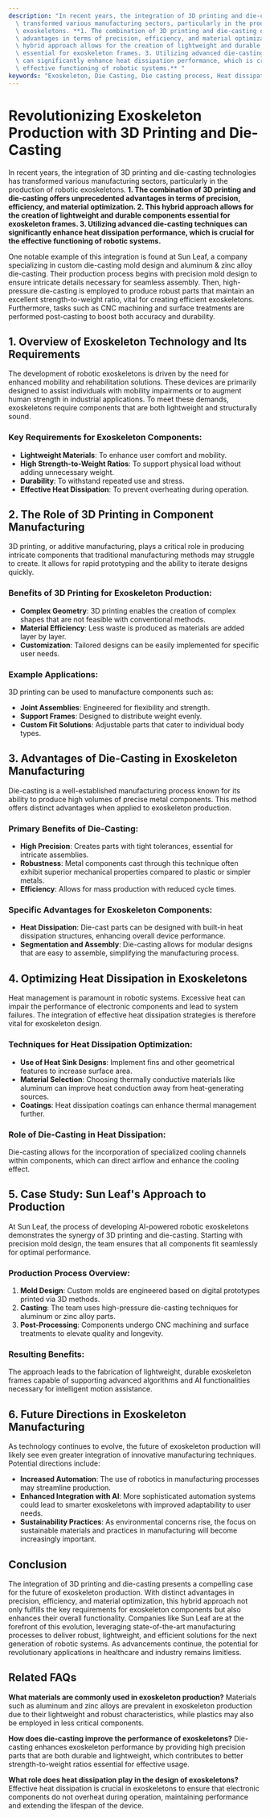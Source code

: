 ```yaml
---
description: "In recent years, the integration of 3D printing and die-casting technologies has\
  \ transformed various manufacturing sectors, particularly in the production of robotic\
  \ exoskeletons. **1. The combination of 3D printing and die-casting offers unprecedented\
  \ advantages in terms of precision, efficiency, and material optimization. 2. This\
  \ hybrid approach allows for the creation of lightweight and durable components\
  \ essential for exoskeleton frames. 3. Utilizing advanced die-casting techniques\
  \ can significantly enhance heat dissipation performance, which is crucial for the\
  \ effective functioning of robotic systems.** "
keywords: "Exoskeleton, Die Casting, Die casting process, Heat dissipation performance"
---
```

# Revolutionizing Exoskeleton Production with 3D Printing and Die-Casting

In recent years, the integration of 3D printing and die-casting technologies has transformed various manufacturing sectors, particularly in the production of robotic exoskeletons. **1. The combination of 3D printing and die-casting offers unprecedented advantages in terms of precision, efficiency, and material optimization. 2. This hybrid approach allows for the creation of lightweight and durable components essential for exoskeleton frames. 3. Utilizing advanced die-casting techniques can significantly enhance heat dissipation performance, which is crucial for the effective functioning of robotic systems.** 

One notable example of this integration is found at Sun Leaf, a company specializing in custom die-casting mold design and aluminum & zinc alloy die-casting. Their production process begins with precision mold design to ensure intricate details necessary for seamless assembly. Then, high-pressure die-casting is employed to produce robust parts that maintain an excellent strength-to-weight ratio, vital for creating efficient exoskeletons. Furthermore, tasks such as CNC machining and surface treatments are performed post-casting to boost both accuracy and durability.

## **1. Overview of Exoskeleton Technology and Its Requirements**

The development of robotic exoskeletons is driven by the need for enhanced mobility and rehabilitation solutions. These devices are primarily designed to assist individuals with mobility impairments or to augment human strength in industrial applications. To meet these demands, exoskeletons require components that are both lightweight and structurally sound.

### Key Requirements for Exoskeleton Components:

- **Lightweight Materials**: To enhance user comfort and mobility.
- **High Strength-to-Weight Ratios**: To support physical load without adding unnecessary weight.
- **Durability**: To withstand repeated use and stress.
- **Effective Heat Dissipation**: To prevent overheating during operation.

## **2. The Role of 3D Printing in Component Manufacturing**

3D printing, or additive manufacturing, plays a critical role in producing intricate components that traditional manufacturing methods may struggle to create. It allows for rapid prototyping and the ability to iterate designs quickly.

### Benefits of 3D Printing for Exoskeleton Production:

- **Complex Geometry**: 3D printing enables the creation of complex shapes that are not feasible with conventional methods.
- **Material Efficiency**: Less waste is produced as materials are added layer by layer.
- **Customization**: Tailored designs can be easily implemented for specific user needs.

### Example Applications:

3D printing can be used to manufacture components such as:

- **Joint Assemblies**: Engineered for flexibility and strength.
- **Support Frames**: Designed to distribute weight evenly.
- **Custom Fit Solutions**: Adjustable parts that cater to individual body types.

## **3. Advantages of Die-Casting in Exoskeleton Manufacturing**

Die-casting is a well-established manufacturing process known for its ability to produce high volumes of precise metal components. This method offers distinct advantages when applied to exoskeleton production.

### Primary Benefits of Die-Casting:

- **High Precision**: Creates parts with tight tolerances, essential for intricate assemblies.
- **Robustness**: Metal components cast through this technique often exhibit superior mechanical properties compared to plastic or simpler metals.
- **Efficiency**: Allows for mass production with reduced cycle times.

### Specific Advantages for Exoskeleton Components:

- **Heat Dissipation**: Die-cast parts can be designed with built-in heat dissipation structures, enhancing overall device performance.
- **Segmentation and Assembly**: Die-casting allows for modular designs that are easy to assemble, simplifying the manufacturing process.

## **4. Optimizing Heat Dissipation in Exoskeletons**

Heat management is paramount in robotic systems. Excessive heat can impair the performance of electronic components and lead to system failures. The integration of effective heat dissipation strategies is therefore vital for exoskeleton design.

### Techniques for Heat Dissipation Optimization:

- **Use of Heat Sink Designs**: Implement fins and other geometrical features to increase surface area.
- **Material Selection**: Choosing thermally conductive materials like aluminum can improve heat conduction away from heat-generating sources.
- **Coatings**: Heat dissipation coatings can enhance thermal management further.

### Role of Die-Casting in Heat Dissipation:

Die-casting allows for the incorporation of specialized cooling channels within components, which can direct airflow and enhance the cooling effect.

## **5. Case Study: Sun Leaf's Approach to Production**

At Sun Leaf, the process of developing AI-powered robotic exoskeletons demonstrates the synergy of 3D printing and die-casting. Starting with precision mold design, the team ensures that all components fit seamlessly for optimal performance.

### Production Process Overview:

1. **Mold Design**: Custom molds are engineered based on digital prototypes printed via 3D methods.
2. **Casting**: The team uses high-pressure die-casting techniques for aluminum or zinc alloy parts.
3. **Post-Processing**: Components undergo CNC machining and surface treatments to elevate quality and longevity.

### Resulting Benefits:

The approach leads to the fabrication of lightweight, durable exoskeleton frames capable of supporting advanced algorithms and AI functionalities necessary for intelligent motion assistance.

## **6. Future Directions in Exoskeleton Manufacturing**

As technology continues to evolve, the future of exoskeleton production will likely see even greater integration of innovative manufacturing techniques. Potential directions include:

- **Increased Automation**: The use of robotics in manufacturing processes may streamline production.
- **Enhanced Integration with AI**: More sophisticated automation systems could lead to smarter exoskeletons with improved adaptability to user needs.
- **Sustainability Practices**: As environmental concerns rise, the focus on sustainable materials and practices in manufacturing will become increasingly important.

## Conclusion

The integration of 3D printing and die-casting presents a compelling case for the future of exoskeleton production. With distinct advantages in precision, efficiency, and material optimization, this hybrid approach not only fulfills the key requirements for exoskeleton components but also enhances their overall functionality. Companies like Sun Leaf are at the forefront of this evolution, leveraging state-of-the-art manufacturing processes to deliver robust, lightweight, and efficient solutions for the next generation of robotic systems. As advancements continue, the potential for revolutionary applications in healthcare and industry remains limitless.

## Related FAQs

**What materials are commonly used in exoskeleton production?**
Materials such as aluminum and zinc alloys are prevalent in exoskeleton production due to their lightweight and robust characteristics, while plastics may also be employed in less critical components.

**How does die-casting improve the performance of exoskeletons?**
Die-casting enhances exoskeleton performance by providing high precision parts that are both durable and lightweight, which contributes to better strength-to-weight ratios essential for effective usage.

**What role does heat dissipation play in the design of exoskeletons?**
Effective heat dissipation is crucial in exoskeletons to ensure that electronic components do not overheat during operation, maintaining performance and extending the lifespan of the device.
